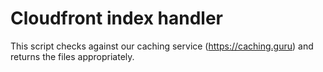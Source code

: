 # Cloudfront index handler

This script checks against our caching service (https://caching.guru) and returns the files appropriately.
